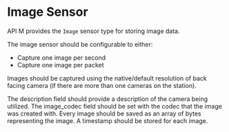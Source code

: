 #  Image Sensor

API M provides the `Image` sensor type for storing image data.

The image sensor should be configurable to either:

* Capture one image per second
* Capture one image per packet

Images should be captured using the native/default resolution of back facing camera (if there are more than one cameras on the station).

The description field should provide a description of the camera being utilized. The image_codec field should be set with the codec that the image was created with. Every image should be saved as an array of bytes representing the image. A timestamp should be stored for each image.
